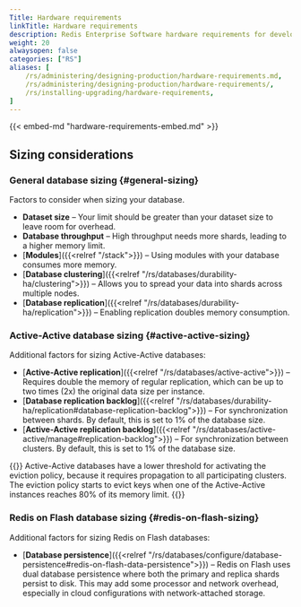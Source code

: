```yaml
---
Title: Hardware requirements
linkTitle: Hardware requirements
description: Redis Enterprise Software hardware requirements for development and production environments.
weight: 20
alwaysopen: false
categories: ["RS"]
aliases: [
    /rs/administering/designing-production/hardware-requirements.md,
    /rs/administering/designing-production/hardware-requirements/,
    /rs/installing-upgrading/hardware-requirements,
]
---
```

{{< embed-md "hardware-requirements-embed.md" >}}

## Sizing considerations

### General database sizing {#general-sizing}

Factors to consider when sizing your database.

- **Dataset size** – Your limit should be greater than your dataset size to leave room for overhead.
- **Database throughput** – High throughput needs more shards, leading to a higher memory limit.
- [**Modules**]({{<relref "/stack">}}) – Using modules with your database consumes more memory.
- [**Database clustering**]({{<relref "/rs/databases/durability-ha/clustering">}}) – Allows you to spread your data into shards across multiple nodes.
- [**Database replication**]({{<relref "/rs/databases/durability-ha/replication">}}) – Enabling replication doubles memory consumption.

### Active-Active database sizing {#active-active-sizing}

Additional factors for sizing Active-Active databases:

- [**Active-Active replication**]({{<relref "/rs/databases/active-active">}}) – Requires double the memory of regular replication, which can be up to two times (2x) the original data size per instance.
- [**Database replication backlog**]({{<relref "/rs/databases/durability-ha/replication#database-replication-backlog">}}) – For synchronization between shards. By default, this is set to 1% of the database size.
- [**Active-Active replication backlog**]({{<relref "/rs/databases/active-active/manage#replication-backlog">}}) – For synchronization between clusters. By default, this is set to 1% of the database size.

{{<note>}}
Active-Active databases have a lower threshold for activating the eviction policy, because it requires propagation to all participating clusters. The eviction policy starts to evict keys when one of the Active-Active instances reaches 80% of its memory limit.
{{</note>}}

### Redis on Flash database sizing {#redis-on-flash-sizing}

Additional factors for sizing Redis on Flash databases:

- [**Database persistence**]({{<relref "/rs/databases/configure/database-persistence#redis-on-flash-data-persistence">}}) – Redis on Flash uses dual database persistence where both the primary and replica shards persist to disk. This may add some processor and network overhead, especially in cloud configurations with network-attached storage.

